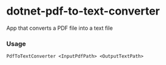 # dotnet-pdf-to-text-converter
App that converts a PDF file into a text file
### Usage
```PdfToTextConverter <InputPdfPath> <OutputTextPath>```
